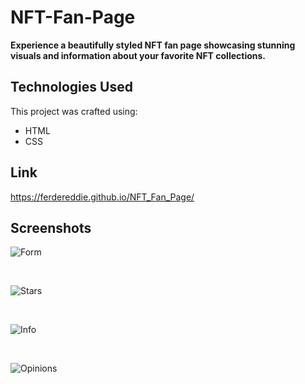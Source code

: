 # NFT-Fan-Page

**Experience a beautifully styled NFT fan page showcasing stunning visuals and information about your favorite NFT collections.**

## Technologies Used

This project was crafted using:

- HTML
- CSS

## Link
https://ferdereddie.github.io/NFT_Fan_Page/

## Screenshots

![Form](https://user-images.githubusercontent.com/110486605/218171998-676f123e-8cc9-49dc-a3ab-2263e0b3df69.png)

<br>

![Stars](https://user-images.githubusercontent.com/110486605/218172032-60d04abd-3ee9-48ff-bd5f-ed836e307451.png)

<br>


![Info](https://user-images.githubusercontent.com/110486605/218172047-671a793c-7888-4735-9081-26d41c97bb46.png)

<br>


![Opinions](https://user-images.githubusercontent.com/110486605/218172083-a588a870-22c2-43a2-a52a-d41f9d43588d.png)

